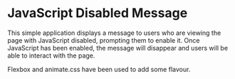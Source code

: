 <h1>JavaScript Disabled Message</h1>
<p>This simple application displays a message to users who are viewing the page with JavaScript disabled, prompting them to enable it. Once JavaScript has been enabled, the message will disappear and users will be able to interact with the page.</p>
<p>Flexbox and animate.css have been used to add some flavour.</p>

